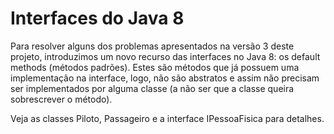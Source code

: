 # Interfaces do Java 8

Para resolver alguns dos problemas apresentados na versão 3 deste projeto,
introduzimos um novo recurso das interfaces no Java 8: os default methods (métodos padrões).
Estes são métodos que já possuem uma implementação na interface, logo, não são abstratos
e assim não precisam ser implementados por alguma classe (a não ser que a classe
queira sobrescrever o método).

Veja as classes Piloto, Passageiro e a interface IPessoaFisica para detalhes.
